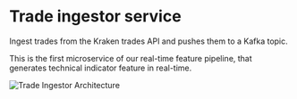 # Trade ingestor service

Ingest trades from the Kraken trades API and pushes them to a Kafka topic.

This is the first microservice of our real-time feature pipeline, that generates technical indicator feature in real-time.

![Trade Ingestor Architecture](../../media/trades_service.jpg)


